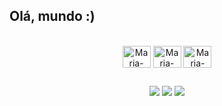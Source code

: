 ## Olá, mundo :)

<div align="center" style="display: inline_block"><br>
  <img align="center" alt="Maria-Python" height="35" width="45" src="https://cdn.jsdelivr.net/gh/devicons/devicon/icons/python/python-original.svg">
  <img align="center" alt="Maria-Jupyter" height="35" width="45" src="https://cdn.jsdelivr.net/gh/devicons/devicon/icons/jupyter/jupyter-original-wordmark.svg"/>
  <img align="center" alt="Maria-Jupyter" height="35" width="45" src="https://cdn.jsdelivr.net/gh/devicons/devicon/icons/pycharm/pycharm-original.svg"/>
</div>

##

<div align="center"> 
  <a href="https://instagram.com/mseyxw" target="_blank"><img src="https://img.shields.io/badge/-Instagram-%23E4405F?style=for-the-badge&logo=instagram&logoColor=white" target="_blank"></a>
  <a href = "mailto:mariasilva.dev@gmail.com"><img src="https://img.shields.io/badge/-Gmail-%23333?style=for-the-badge&logo=gmail&logoColor=white" target="_blank"></a>
  <a href="https://www.linkedin.com/in/maria-eduarda-s-ferreira-421198229/" target="_blank"><img src="https://img.shields.io/badge/-LinkedIn-%230077B5?style=for-the-badge&logo=linkedin&logoColor=white" target="_blank"></a>
